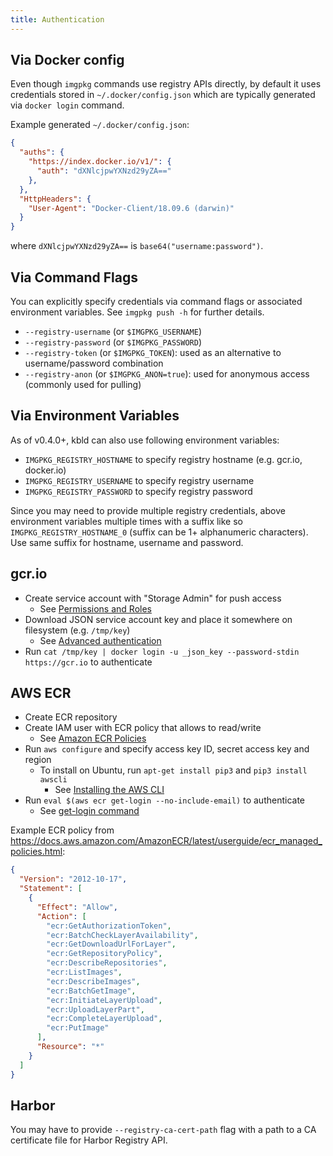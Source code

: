 ```yaml
---
title: Authentication
---
```


## Via Docker config

Even though `imgpkg` commands use registry APIs directly, by default it uses credentials stored in `~/.docker/config.json` which are typically generated via `docker login` command.

Example generated `~/.docker/config.json`:

```json
{
  "auths": {
    "https://index.docker.io/v1/": {
      "auth": "dXNlcjpwYXNzd29yZA=="
    },
  },
  "HttpHeaders": {
    "User-Agent": "Docker-Client/18.09.6 (darwin)"
  }
}
```

where `dXNlcjpwYXNzd29yZA==` is `base64("username:password")`.

## Via Command Flags

You can explicitly specify credentials via command flags or associated environment variables. See `imgpkg push -h` for further details.

- `--registry-username` (or `$IMGPKG_USERNAME`)
- `--registry-password` (or `$IMGPKG_PASSWORD`)
- `--registry-token` (or `$IMGPKG_TOKEN`): used as an alternative to username/password combination
- `--registry-anon` (or `$IMGPKG_ANON=true`): used for anonymous access (commonly used for pulling)

## Via Environment Variables

As of v0.4.0+, kbld can also use following environment variables:

- `IMGPKG_REGISTRY_HOSTNAME` to specify registry hostname (e.g. gcr.io, docker.io)
- `IMGPKG_REGISTRY_USERNAME` to specify registry username
- `IMGPKG_REGISTRY_PASSWORD` to specify registry password

Since you may need to provide multiple registry credentials, above environment variables multiple times with a suffix like so `IMGPKG_REGISTRY_HOSTNAME_0` (suffix can be 1+ alphanumeric characters). Use same suffix for hostname, username and password.

## gcr.io

- Create service account with "Storage Admin" for push access
  - See [Permissions and Roles](https://cloud.google.com/container-registry/docs/access-control#permissions_and_roles)
- Download JSON service account key and place it somewhere on filesystem (e.g. `/tmp/key`)
  - See [Advanced authentication](https://cloud.google.com/container-registry/docs/advanced-authentication#json_key_file)
- Run `cat /tmp/key | docker login -u _json_key --password-stdin https://gcr.io` to authenticate

## AWS ECR

- Create ECR repository
- Create IAM user with ECR policy that allows to read/write
  - See [Amazon ECR Policies](https://docs.aws.amazon.com/AmazonECR/latest/userguide/ecr_managed_policies.html)
- Run `aws configure` and specify access key ID, secret access key and region
  - To install on Ubuntu, run `apt-get install pip3` and `pip3 install awscli`
    - See [Installing the AWS CLI](https://docs.aws.amazon.com/cli/latest/userguide/cli-chap-install.html)
- Run `eval $(aws ecr get-login --no-include-email)` to authenticate
  - See [get-login command](https://docs.aws.amazon.com/cli/latest/reference/ecr/get-login.html)

Example ECR policy from https://docs.aws.amazon.com/AmazonECR/latest/userguide/ecr_managed_policies.html:

```json
{
  "Version": "2012-10-17",
  "Statement": [
    {
      "Effect": "Allow",
      "Action": [
        "ecr:GetAuthorizationToken",
        "ecr:BatchCheckLayerAvailability",
        "ecr:GetDownloadUrlForLayer",
        "ecr:GetRepositoryPolicy",
        "ecr:DescribeRepositories",
        "ecr:ListImages",
        "ecr:DescribeImages",
        "ecr:BatchGetImage",
        "ecr:InitiateLayerUpload",
        "ecr:UploadLayerPart",
        "ecr:CompleteLayerUpload",
        "ecr:PutImage"
      ],
      "Resource": "*"
    }
  ]
}
```

## Harbor

You may have to provide `--registry-ca-cert-path` flag with a path to a CA certificate file for Harbor Registry API.

